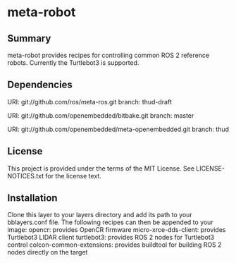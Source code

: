 # meta-robot
## Summary
meta-robot provides recipes for controlling common ROS 2 reference robots. Currently the Turtlebot3 is supported.
## Dependencies
URI: git://github.com/ros/meta-ros.git
branch: thud-draft

URI: git://github.com/openembedded/bitbake.git
branch: master

URI: git://github.com/openembedded/meta-openembedded.git
branch: thud
## License
This project is provided under the terms of the MIT License. See LICENSE-NOTICES.txt for the license text.
## Installation
Clone this layer to your layers directory and add its path to your bblayers.conf file. The following recipes can then be appended to your image:
opencr: provides OpenCR firmware
micro-xrce-dds-client: provides Turtlebot3 LIDAR client
turtlebot3: provides ROS 2 nodes for Turtlebot3 control
colcon-common-extensions: provides buildtool for building ROS 2 nodes directly on the target
